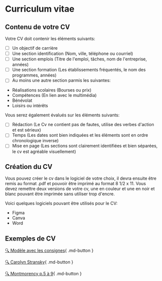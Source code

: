 # Curriculum vitae
## Contenu de votre CV    

Votre CV doit contenir les éléments suivants:     

- [ ] Un objectif de carrière
- [ ] Une section identification (Nom, ville, téléphone ou courriel)
- [ ] Une section emplois (Titre de l'emploi, tâches, nom de l'entreprise, années)
- [ ] Une section formation (Les établissements fréquentés, le nom des programmes, années)
- [ ] Au moins une autre section parmis les suivantes:
  
- Réalisations scolaires (Bourses ou prix)
- Compétences (En lien avec le multimédia)
- Bénévolat
- Loisirs ou intérêts

Vous serez également évalués sur les éléments suivants:     

- [ ] Rédaction (Le Cv ne contient pas de fautes, utilise des verbes d'action et est sérieux)
- [ ] Temps (Les dates sont bien indiquées et les éléments sont en ordre chronologique inverse)
- [ ] Mise en page (Les sections sont clairement identifiées et bien séparées, le cv est agréable visuellement)

## Création du CV
Vous pouvez créer le cv dans le logiciel de votre choix, il devra ensuite être remis au format .pdf et pouvoir être imprimé au format 8 1/2 x 11. Vous devez remettre deux versions de votre cv, une en couleur et une en noir et blanc pouvant être imprimée sans utiliser trop d'encre.  

Voici quelques logiciels pouvant être utilisés pour le CV:     

- Figma
- Canva
- Word

## Exemples de CV
[🔍 Modèle avec les consignes](https://cmontmorency365-my.sharepoint.com/:b:/g/personal/lora_boisvert_cmontmorency_qc_ca/EX6pCsmo_q9Psv5T5b5B9dUBuoP-ebaTqFtJ9UqVyK3eHA?e=NfsHGT){ .md-button }  

[🔍 Carolyn Stransky](https://carolstran.github.io/cv/){ .md-button }      

[🔍 Montmorency p.5 à 9](https://www.cmontmorency.qc.ca/wp-content/uploads/2023/11/Petit-guide-de-recherche-demploi.pdf){ .md-button }      
